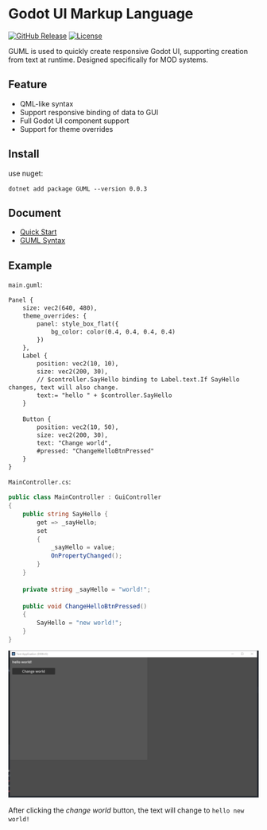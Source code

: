 # Godot UI Markup Language
[![GitHub Release](https://img.shields.io/github/v/release/molingyu/guml)](https://github.com/molingyu/guml/releases/latest) [![License](https://img.shields.io/badge/license-MIT-blue.svg)](https://github.com/molingyu/guml/blob/main/LICENSE)


GUML is used to quickly create responsive Godot UI, supporting creation from text at runtime. Designed specifically for MOD systems.

## Feature
- QML-like syntax
- Support responsive binding of data to GUI
- Full Godot UI component support
- Support for theme overrides

## Install

use nuget:
```
dotnet add package GUML --version 0.0.3
```

## Document
- [Quick Start](Doc/quick_start.md)
- [GUML Syntax](Doc/guml_syntax.md)

## Example

`main.guml`:
```guml
Panel {
    size: vec2(640, 480),
    theme_overrides: { 
        panel: style_box_flat({
            bg_color: color(0.4, 0.4, 0.4, 0.4)
        })
    },
    Label {
        position: vec2(10, 10),
        size: vec2(200, 30),
        // $controller.SayHello binding to Label.text.If SayHello changes, text will also change.
        text:= "hello " + $controller.SayHello
    }
    
    Button {
        position: vec2(10, 50),
        size: vec2(200, 30),
        text: "Change world",
        #pressed: "ChangeHelloBtnPressed"
    }
}
```
`MainController.cs`:
```c#
public class MainController : GuiController
{
    public string SayHello {
	    get => _sayHello;
		set
		{
			_sayHello = value;
			OnPropertyChanged();
		}
    }
	
    private string _sayHello = "world!";

	public void ChangeHelloBtnPressed()
	{
		SayHello = "new world!";
	}
}
```
![example](./Doc/res/example.png)

After clicking the *change world* button, the text will change to `hello new world!`